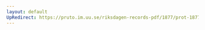 ```yaml
---
layout: default
UpRedirect: https://pruto.im.uu.se/riksdagen-records-pdf/1877/prot-1877--ak--025/prot-1877--ak--025_000.pdf
---
```

